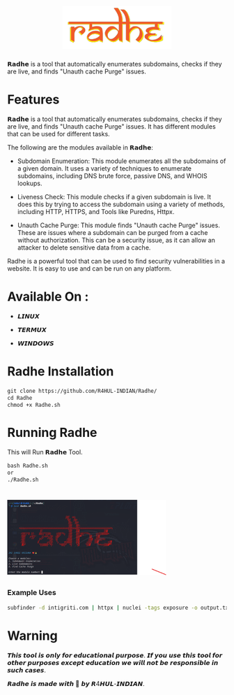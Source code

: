 <h1 align="center">
  <img src="Static/radhe.png" alt="Radhe" width="250px">
  <br>
</h1>

𝗥𝗮𝗱𝗵𝗲 is a tool that automatically enumerates subdomains, checks if they are live, and finds "Unauth cache Purge" issues.

# Features

𝗥𝗮𝗱𝗵𝗲 is a tool that automatically enumerates subdomains, checks if they are live, and finds "Unauth cache Purge" issues. It has different modules that can be used for different tasks.

The following are the modules available in 𝗥𝗮𝗱𝗵𝗲:

- Subdomain Enumeration: This module enumerates all the subdomains of a given domain. It uses a variety of techniques to enumerate subdomains, including DNS brute force, passive DNS, and WHOIS lookups.

- Liveness Check: This module checks if a given subdomain is live. It does this by trying to access the subdomain using a variety of methods, including HTTP, HTTPS, and Tools like Puredns, Httpx.

- Unauth Cache Purge: This module finds "Unauth cache Purge" issues. These are issues where a subdomain can be purged from a cache without authorization. This can be a security issue, as it can allow an attacker to delete sensitive data from a cache.

Radhe is a powerful tool that can be used to find security vulnerabilities in a website. It is easy to use and can be run on any platform.

# Available On :

- 𝙇𝙄𝙉𝙐𝙓

- 𝙏𝙀𝙍𝙈𝙐𝙓

- 𝙒𝙄𝙉𝘿𝙊𝙒𝙎

# Radhe Installation

```
git clone https://github.com/R4HUL-INDIAN/Radhe/
cd Radhe
chmod +x Radhe.sh 
```


# Running Radhe

This will Run 𝗥𝗮𝗱𝗵𝗲 Tool.

```
bash Radhe.sh 
or 
./Radhe.sh
```

<h1 align="left">
<img width="365" alt="Radhe-use" src="Static/use.png">
</h1>

### Example Uses



```sh
subfinder -d intigriti.com | httpx | nuclei -tags exposure -o output.txt; notify -bulk -data output.txt
```

# Warning

𝙏𝙝𝙞𝙨 𝙩𝙤𝙤𝙡 𝙞𝙨 𝙤𝙣𝙡𝙮 𝙛𝙤𝙧 𝙚𝙙𝙪𝙘𝙖𝙩𝙞𝙤𝙣𝙖𝙡 𝙥𝙪𝙧𝙥𝙤𝙨𝙚. 𝙄𝙛 𝙮𝙤𝙪 𝙪𝙨𝙚 𝙩𝙝𝙞𝙨 𝙩𝙤𝙤𝙡 𝙛𝙤𝙧 𝙤𝙩𝙝𝙚𝙧 𝙥𝙪𝙧𝙥𝙤𝙨𝙚𝙨 𝙚𝙭𝙘𝙚𝙥𝙩 𝙚𝙙𝙪𝙘𝙖𝙩𝙞𝙤𝙣 𝙬𝙚 𝙬𝙞𝙡𝙡 𝙣𝙤𝙩 𝙗𝙚 𝙧𝙚𝙨𝙥𝙤𝙣𝙨𝙞𝙗𝙡𝙚 𝙞𝙣 𝙨𝙪𝙘𝙝 𝙘𝙖𝙨𝙚𝙨.


𝙍𝙖𝙙𝙝𝙚 𝙞𝙨 𝙢𝙖𝙙𝙚 𝙬𝙞𝙩𝙝 🖤 𝙗𝙮 𝙍4𝙃𝙐𝙇-𝙄𝙉𝘿𝙄𝘼𝙉.
